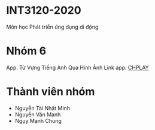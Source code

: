 # INT3120-2020
Môn học Phát triển ứng dụng di động
# Nhóm 6
App: Từ Vựng Tiếng Anh Qua Hình Ảnh
Link app: [CHPLAY](https://play.google.com/store/apps/details?id=com.tienganh.tu.vung.hinh.anh) 
# Thành viên nhóm
- Nguyễn Tài Nhật Minh
- Nguyễn Văn Mạnh
- Ngụy Mạnh Chung
